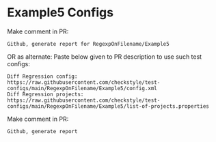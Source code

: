 # Example5 Configs
Make comment in PR:
```
Github, generate report for RegexpOnFilename/Example5
```
OR as alternate:
Paste below given to PR description to use such test configs:
```
Diff Regression config: https://raw.githubusercontent.com/checkstyle/test-configs/main/RegexpOnFilename/Example5/config.xml
Diff Regression projects: https://raw.githubusercontent.com/checkstyle/test-configs/main/RegexpOnFilename/Example5/list-of-projects.properties
```
Make comment in PR:
```
Github, generate report
```
